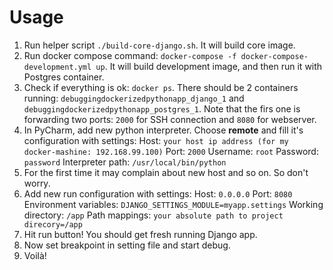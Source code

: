 # Usage
1. Run helper script `./build-core-django.sh`. It will build core image.
2. Run docker compose command: `docker-compose -f docker-compose-development.yml up`. It will build development image, and then run it with Postgres container.
3. Check if everything is ok: `docker ps`. There should be 2 containers running: `debuggingdockerizedpythonapp_django_1` and `debuggingdockerizedpythonapp_postgres_1`. Note that the firs one is forwarding two ports: `2000` for SSH connection and `8080` for webserver.
4. In PyCharm, add new python interpreter. Choose **remote** and fill it's configuration with settings:
Host: `your host ip address (for my docker-mashine: 192.168.99.100)`
Port: `2000`
Username: `root`
Password: `password`
Interpreter path: `/usr/local/bin/python`
5. For the first time it may complain about new host and so on. So don't worry.
6. Add new run configuration with settings:
Host: `0.0.0.0`
Port: `8080`
Environment variables: `DJANGO_SETTINGS_MODULE=myapp.settings`
Working directory: `/app`
Path mappings: `your absolute path to project direcory=/app`
7. Hit run button! You should get fresh running Django app.
8. Now set breakpoint in setting file and start debug.
9. Voilà!